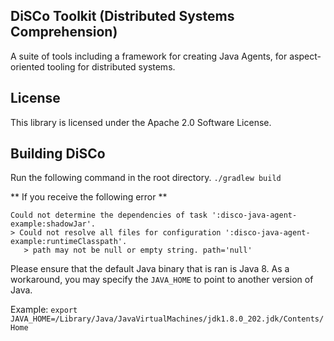 ## DiSCo Toolkit (Distributed Systems Comprehension)

A suite of tools including a framework for creating Java Agents, for aspect-oriented tooling for distributed systems.

## License

This library is licensed under the Apache 2.0 Software License.

## Building DiSCo
Run the following command in the root directory.
``./gradlew build``

** If you receive the following error **
```
Could not determine the dependencies of task ':disco-java-agent-example:shadowJar'.
> Could not resolve all files for configuration ':disco-java-agent-example:runtimeClasspath'.
   > path may not be null or empty string. path='null'
```

Please ensure that the default Java binary that is ran is Java 8. As a workaround, you may specify the `JAVA_HOME` to point to another version of Java.

Example: `export JAVA_HOME=/Library/Java/JavaVirtualMachines/jdk1.8.0_202.jdk/Contents/Home`